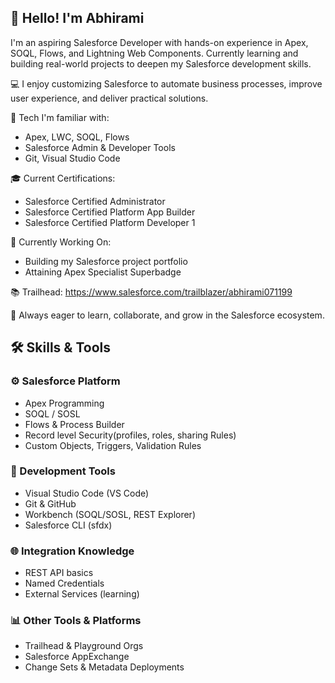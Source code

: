 ## 👋 Hello! I'm Abhirami

I'm an aspiring Salesforce Developer with hands-on experience in Apex, SOQL, Flows, and Lightning Web Components. Currently learning and building real-world projects to deepen my Salesforce development skills.

💻 I enjoy customizing Salesforce to automate business processes, improve user experience, and deliver practical solutions.

🔧 Tech I'm familiar with:
- Apex, LWC, SOQL, Flows
- Salesforce Admin & Developer Tools
- Git, Visual Studio Code

🎓 Current Certifications:
- Salesforce Certified Administrator
- Salesforce Certified Platform App Builder
- Salesforce Certified Platform Developer 1

🎯 Currently Working On:
- Building my Salesforce project portfolio
- Attaining Apex Specialist Superbadge

📚 Trailhead: https://www.salesforce.com/trailblazer/abhirami071199

🌱 Always eager to learn, collaborate, and grow in the Salesforce ecosystem.

## 🛠️ Skills & Tools

### ⚙️ Salesforce Platform
- Apex Programming
- SOQL / SOSL
- Flows & Process Builder
- Record level Security(profiles, roles, sharing Rules)
- Custom Objects, Triggers, Validation Rules

### 🧰 Development Tools
- Visual Studio Code (VS Code)
- Git & GitHub
- Workbench (SOQL/SOSL, REST Explorer)
- Salesforce CLI (sfdx)

### 🌐 Integration Knowledge
- REST API basics
- Named Credentials
- External Services (learning)

### 📊 Other Tools & Platforms
- Trailhead & Playground Orgs
- Salesforce AppExchange
- Change Sets & Metadata Deployments
